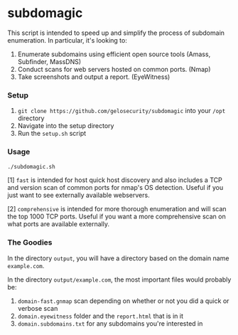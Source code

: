 subdomagic
======
This script is intended to speed up and simplify the process of subdomain enumeration. In particular, it's looking to:

1. Enumerate subdomains using efficient open source tools (Amass, Subfinder, MassDNS)
2. Conduct scans for web servers hosted on common ports. (Nmap)
3. Take screenshots and output a report. (EyeWitness)


### Setup
1. `git clone https://github.com/gelosecurity/subdomagic` into your `/opt` directory
1. Navigate into the setup directory
2. Run the `setup.sh` script

### Usage
```bash
./subdomagic.sh
```
[1] `fast` is intended for host quick host discovery and also includes a TCP and version scan of common ports for nmap's OS detection. Useful if you just want to see externally available webservers.

[2] `comprehensive` is intended for more thorough enumeration and will scan the top 1000 TCP ports. Useful if you want a more comprehensive scan on what ports are available externally.

### The Goodies

In the  directory `output`, you will have a directory based on the domain name `example.com`. 

In the directory `output/example.com`, the most important files would probably be:
1. `domain-fast.gnmap` scan depending on whether or not you did a quick or verbose scan
2. `domain.eyewitness` folder and the `report.html` that is in it
3. `domain.subdomains.txt` for any subdomains you're interested in








